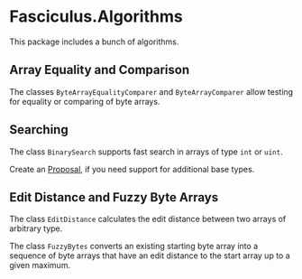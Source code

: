 # Fasciculus.Algorithms

This package includes a bunch of algorithms.

## Array Equality and Comparison

The classes `ByteArrayEqualityComparer` and `ByteArrayComparer` allow testing for equality or
comparing of byte arrays.

## Searching

The class `BinarySearch` supports fast search in arrays of type `int` or `uint`.

Create an [Proposal](https://github.com/fasciculus/fasciculus/issues/new?template=02_api_proposal.yml),
if you need support for additional base types.

## Edit Distance and Fuzzy Byte Arrays

The class `EditDistance` calculates the edit distance between two arrays of arbitrary type.

The class `FuzzyBytes` converts an existing starting byte array into a sequence of byte arrays
that have an edit distance to the start array up to a given maximum.

